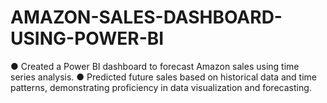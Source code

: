 # AMAZON-SALES-DASHBOARD-USING-POWER-BI
● Created a Power BI dashboard to forecast Amazon sales using time series analysis. 
● Predicted future sales based on historical data and time patterns, demonstrating proficiency in data visualization and forecasting.

